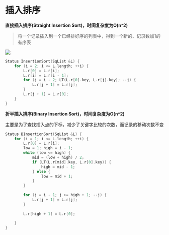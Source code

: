 # 插入排序

**直接插入排序(Straight Insertion Sort)，时间复杂度为O(n^2)**

> 将一个记录插入到一个已经排好序的列表中，得到一个新的、记录数加1的有序表

![](../images/Insertion-sort-example-300px.gif)

```c
Status InsertionSort(SqList &L) {
    for (i = 2; i <= L.length; ++i) {
        L.r[0] = L.r[i];
        L.r[i] = L.r[i - 1];
        for (j = i - 2; LT(L.r[0].key, L.r[j].key); --j) {
            L.r[j + 1] = L.r[j];
        }
        L.r[j + 1] = L.r[0];
    }
}
```

**折半插入排序(Binary Insertion Sort)，时间复杂度为O(n^2)**

主要是为了查找插入点的下标，减少了关键字比较的次数，而记录的移动次数不变

```c
Status BInsertionSort(SqList &L) {
    for (i = 1; i <= L.length; ++i) {
        L.r[0] = L.r[i];
        low = 1; high = i - 1;
        while (low <= high) {
            mid = (low + high) / 2;
            if (LT(L.r[mid].key, L.r[0].key)) {
                high = mid - 1;
            } else {
                low = mid + 1;
            }
        }
        
        for (j = i - 1; j >= high + 1; --j) {
            L.r[j + 1] = L.r[j];
        }
        
        L.r[high + 1] = L.r[0];
        
    }
}
```



